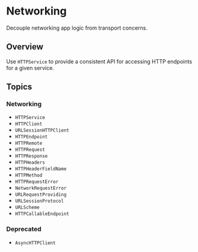 # Networking

Decouple networking app logic from transport concerns.

## Overview

Use ``HTTPService`` to provide a consistent API for accessing HTTP endpoints for a given service. 

## Topics

### Networking

- ``HTTPService``
- ``HTTPClient``
- ``URLSessionHTTPClient``
- ``HTTPEndpoint``
- ``HTTPRemote``
- ``HTTPRequest``
- ``HTTPResponse``
- ``HTTPHeaders``
- ``HTTPHeaderFieldName``
- ``HTTPMethod``
- ``HTTPRequestError``
- ``NetworkRequestError``
- ``URLRequestProviding``
- ``URLSessionProtocol``
- ``URLScheme``
- ``HTTPCallableEndpoint``

### Deprecated

- ``AsyncHTTPClient``
